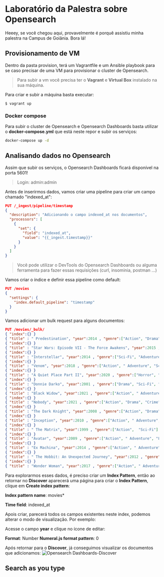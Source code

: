 # Laboratório da Palestra sobre Opensearch

Heeey, se você chegou aqui, provavelmente é porquê assistiu minha palestra na Campus de Goiânia. Bora lá!

## Provisionamento de VM

Dentro da pasta provision, terá um Vagrantfile e um Ansible playbook para se caso precisar de uma VM para provisionar o cluster de Opensearch.

> Para subir a vm você precisa ter o **Vagrant** e **Virtual Box** instalado na sua máquina.

Para criar e subir a máquina basta executar:
```
$ vagrant up
```

### Docker compose

Para subir o cluster de Opensearch e Opensearch Dashboards basta utilizar o **docker-compose.yml** que está neste repor e subir os serviços:

```bash
docker-compose up -d
```

## Analisando dados no Opensearch

Assim que subir os serviços, o Opensearch Dashboards ficará disponível na porta 5601!

> Login: admin:admin

Antes de inserirmos dados, vamos criar uma pipeline para criar um campo chamado "indexed_at":

```json
PUT /_ingest/pipeline/timestamp
{
  "description": "Adicionando o campo indexed_at nos documentos",
  "processors": [
    {
      "set": {
        "field": "indexed_at",
        "value": "{{_ingest.timestamp}}"
      }
    }
  ]
}
```

> Você pode utilizar o DevTools do Opensearch Dashboards ou alguma ferramenta para fazer essas requisições (curl, insominia, postman ...)

Vamos criar o índice e definir essa pipeline como default:

```json
PUT /movies
{
  "settings": {
    "index.default_pipeline": "timestamp"
  }
}
```

Vamos adicionar um bulk request para alguns documentos:

```json
PUT /movies/_bulk/
{ "index":{} }
{ "title" : " Predestination", "year":2014 , "genre":["Action", "Drama", "Sci-Fi"] }
{ "index":{} }
{ "title" : "Star Wars: Episode VII - The Force Awakens", "year":2015 , "genre":["Action", "Adventure", "Fantasy", "Sci-Fi"] }
{ "index":{} }
{ "title" : "Interstellar", "year":2014 , "genre":["Sci-Fi", "Adventure", "Drama"] }
{ "index":{} }
{ "title" : "Venom", "year":2018 , "genre":["Action", " Adventure", "Sci-Fi"] }
{ "index":{} }
{ "title" : "A Quiet Place Part II", "year":2020 , "genre":["Horror", "Sci-Fi", "Drama"] }
{ "index":{} }
{ "title" : "Donnie Darko", "year":2001 , "genre":["Drama", "Sci-Fi", "Mistery"] }
{ "index":{} }
{ "title" : "Black Widow", "year":2021 , "genre":["Action", " Adventure", "Sci-Fi"] }
{ "index":{} }
{ "title" : "Nobody", "year":2021 , "genre":["Action", "Drama", "Crime"] }
{ "index":{} }
{ "title" : "The Dark Knight", "year":2008 , "genre":["Action", "Drama", "Crime"] }
{ "index":{} }
{ "title" : "Inception", "year":2010 , "genre":["Action", " Adventure", "Sci-Fi"] }
{ "index":{} }
{ "title" : " The Matrix", "year":1999 , "genre":["Action",  "Sci-Fi"] }
{ "index":{} }
{ "title" : "Avatar", "year":2009 , "genre":["Action", " Adventure", "Fantasy"] }
{ "index":{} }
{ "title" : "Ex Machina", "year":2014 , "genre":["Action", " Adventure", "Sci-Fi"] }
{ "index":{} }
{ "title" : " The Hobbit: An Unexpected Journey", "year":2012 , "genre":[" Adventure", "Fantasy"] }
{ "index":{} }
{ "title" : "Wonder Woman", "year":2017 , "genre":["Action", " Adventure", "Fantasy"] }
```

Para explorarmos esses dados, é preciso criar um **Index Pattern**, então ao retornar no **Discover** aparecerá uma página para criar o **Index Pattern**, clique em **Create index pattern**:

**Index pattern name**: movies*

**Time field**: indexed_at



Apois criar, parecerá todos os campos existentes neste index, podemos alterar o modo de visualização. Por exemplo:

Acesse o campo **year** e clique no ícone de editar:

**Format**: Number
**Numeral.js format pattern**: 0

Após retornar para o **Discover**, já conseguimos visualizar os documentos que adicionamos:
![Opensearch Dashboards-Discover](https://dev-to-uploads.s3.amazonaws.com/uploads/articles/e2uqjwo4cjis0jefy72j.png)


## Search as you type